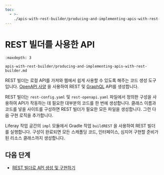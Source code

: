 ```yaml
---
toc:
  - >-
    ./apis-with-rest-builder/producing-and-implementing-apis-with-rest-builder.md
---
```

# REST 빌더를 사용한 API

```{toctree}
:maxdepth: 3

apis-with-rest-builder/producing-and-implementing-apis-with-rest-builder.md
```

REST 빌더는 로컬 API를 가져와 웹에서 쉽게 사용할 수 있도록 해주는 코드 생성 도구입니다. [OpenAPI 사양](https://www.openapis.org/) 을 사용하여 REST 및 [GraphQL](https://graphql.org/) API를 생성합니다.

REST 빌더는 `rest-config.yaml` 및 `rest-openapi.yaml` 파일에서 정의한 구성을 사용하여 API가 작동하는 데 필요한 대부분의 코드를 한 번에 생성합니다. 클래스 이름과 코드를 넣을 사이트를 구성하면 REST 빌더가 필요한 모든 파일을 생성합니다. 그런 다음 구현 로직을 추가합니다.

Liferay 작업 공간의 `impl` 모듈에서 Gradle 작업 `buildREST` 을 사용하여 REST 빌더를 실행합니다. 구성이 완료되면 모든 스캐폴딩 코드, 인터페이스, 심지어 구현할 준비가 된 리소스 클래스까지 생성합니다.

## 다음 단계

* [REST 빌더로 API 생성 및 구현하기](./apis-with-rest-builder/producing-and-implementing-apis-with-rest-builder.md)
